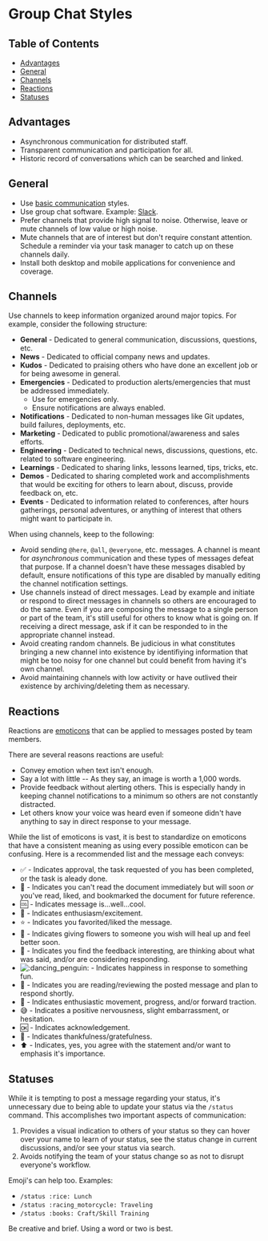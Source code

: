 # Group Chat Styles

<!-- Tocer[start]: Auto-generated, don't remove. -->

## Table of Contents

  - [Advantages](#advantages)
  - [General](#general)
  - [Channels](#channels)
  - [Reactions](#reactions)
  - [Statuses](#statuses)

<!-- Tocer[finish]: Auto-generated, don't remove. -->

## Advantages

- Asynchronous communication for distributed staff.
- Transparent communication and participation for all.
- Historic record of conversations which can be searched and linked.

## General

- Use [basic communication](basic.md) styles.
- Use group chat software. Example: [Slack](https://slack.com).
- Prefer channels that provide high signal to noise. Otherwise, leave or mute channels of low value
  or high noise.
- Mute channels that are of interest but don't require constant attention. Schedule a reminder via
  your task manager to catch up on these channels daily.
- Install both desktop and mobile applications for convenience and coverage.

## Channels

Use channels to keep information organized around major topics. For example, consider the following
structure:

- **General** - Dedicated to general communication, discussions, questions, etc.
- **News** - Dedicated to official company news and updates.
- **Kudos** - Dedicated to praising others who have done an excellent job or for being awesome in
  general.
- **Emergencies** - Dedicated to production alerts/emergencies that must be addressed immediately.
  - Use for emergencies only.
  - Ensure notifications are always enabled.
- **Notifications** - Dedicated to non-human messages like Git updates, build failures, deployments,
  etc.
- **Marketing** - Dedicated to public promotional/awareness and sales efforts.
- **Engineering** - Dedicated to technical news, discussions, questions, etc. related to software
  engineering.
- **Learnings** - Dedicated to sharing links, lessons learned, tips, tricks, etc.
- **Demos** - Dedicated to sharing completed work and accomplishments that would be exciting for
  others to learn about, discuss, provide feedback on, etc.
- **Events** - Dedicated to information related to conferences, after hours gatherings, personal
  adventures, or anything of interest that others might want to participate in.

When using channels, keep to the following:

- Avoid sending `@here`, `@all`, `@everyone`, etc. messages. A channel is meant for *asynchronous*
  communication and these types of messages defeat that purpose. If a channel doesn't have these
  messages disabled by default, ensure notifications of this type are disabled by manually editing
  the channel notification settings.
- Use channels instead of direct messages. Lead by example and initiate or respond to direct
  messages in channels so others are encouraged to do the same. Even if you are composing the
  message to a single person or part of the team, it's still useful for others to know what is going
  on. If receiving a direct message, ask if it can be responded to in the appropriate channel
  instead.
- Avoid creating random channels. Be judicious in what constitutes bringing a new channel into
  existence by identifiying information that might be too noisy for one channel but could benefit
  from having it's own channel.
- Avoid maintaining channels with low activity or have outlived their existence by
  archiving/deleting them as necessary.

## Reactions

Reactions are [emoticons](http://www.webpagefx.com/tools/emoji-cheat-sheet) that can be applied to
messages posted by team members.

There are several reasons reactions are useful:

- Convey emotion when text isn't enough.
- Say a lot with little -- As they say, an image is worth a 1,000 words.
- Provide feedback without alerting others. This is especially handy in keeping channel
  notifications to a minimum so others are not constantly distracted.
- Let others know your voice was heard even if someone didn't have anything to say in direct
  response to your message.

While the list of emoticons is vast, it is best to standardize on emoticons that have a consistent
meaning as using every possible emoticon can be confusing. Here is a recommended list and the
message each conveys:

- :white_check_mark: - Indicates approval, the task requested of you has been completed, or the task
  is aleady done.
- :bookmark: - Indicates you can't read the document immediately but will soon *or* you've read,
  liked, and bookmarked the document for future reference.
- :cool: - Indicates message is...well...cool.
- :tada: - Indicates enthusiasm/excitement.
- :star: - Indicates you favorited/liked the message.
- :sunflower: - Indicates giving flowers to someone you wish will heal up and feel better soon.
- :thought_balloon: - Indicates you find the feedback interesting, are thinking about what was said,
  and/or are considering responding.
- ![:dancing_penguin:](http://emoji.alchemists.io/dancing-penguin.gif) - Indicates happiness in
  response to something fun.
- :eyes: - Indicates you are reading/reviewing the posted message and plan to respond shortly.
- :rocket: - Indicates enthusiastic movement, progress, and/or forward traction.
- :sweat_smile: - Indicates a positive nervousness, slight embarrassment, or hesitation.
- :ok: - Indicates acknowledgement.
- :bow: - Indicates thankfulness/gratefulness.
- :arrow_up: - Indicates, yes, you agree with the statement and/or want to emphasis it's importance.

## Statuses

While it is tempting to post a message regarding your status, it's unnecessary due to being able to
update your status via the `/status` command. This accomplishes two important aspects of
communication:

1. Provides a visual indication to others of your status so they can hover over your name to learn
   of your status, see the status change in current discussions, and/or see your status via search.
1. Avoids notifying the team of your status change so as not to disrupt everyone's workflow.

Emoji's can help too. Examples:

- `/status :rice: Lunch`
- `/status :racing_motorcycle: Traveling`
- `/status :books: Craft/Skill Training`

Be creative and brief. Using a word or two is best.
